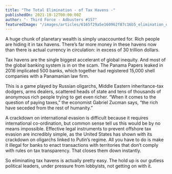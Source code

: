 ```yaml
---
title: "The Total Elimination - of Tax Havens -"
publishedOn: 2021-10-12T00:00:00Z
author: "- Third Force - Adbusters #157"
featuredImage: "/images/articles/6165f29a5e160962f87c16b5_elimination_of_tax_havens_600x455_1.jpg"
---
```


A huge chunk of planetary wealth is simply unaccounted for. Rich people are hiding it in tax havens. There’s far more money in these havens now than there is actual currency in circulation: in excess of 30 trillion dollars.

Tax havens are the single biggest accelerant of global inequity. And most of the global banking system is in on the scam. The Panama Papers leaked in 2016 implicated 500 banks, which together had registered 15,000 shell companies with a Panamanian law firm.

This is a game played by Russian oligarchs, Middle Eastern inheritance-tax dodgers, arms dealers, scattered heads of state and tens of thousands of anonymous rich people trying to get even richer. “When it comes to the question of paying taxes,” the economist Gabriel Zucman says, “the rich have seceded from the rest of humanity.”

A crackdown on international evasion is difficult because it requires international co-ordination, but common sense tell us this would be by no means impossible. Effective legal instruments to prevent offshore tax evasion are incredibly simple, as the United States has shown with its crackdown on oligarchs linked to Putin’s regime. All you have to do is make it illegal for banks to enact transactions with territories that don’t comply with rules on tax transparency. That closes them down instantly.

So eliminating tax havens is actually pretty easy. The hold up is our gutless political leaders, under pressure from lobbyists, not getting on with it.